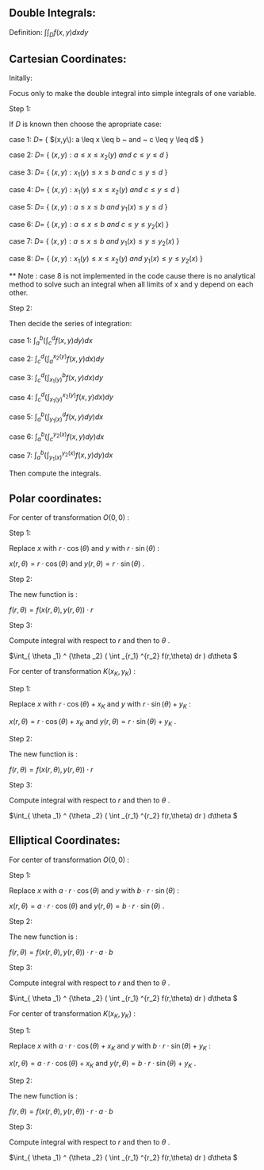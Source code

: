 Double Integrals:
-----------------
Definition: $\int \int _D f(x,y) dx dy$

Cartesian Coordinates:
----------------------

Initally:

Focus only to make the double integral into simple integrals of one variable.

Step 1:

If $D$ is known then choose the apropriate case:

case 1: $D=$ { $(x,y\): a \leq x \leq b ~ and ~ c \leq y \leq d$ }

case 2: $D=$ { $(x,y): a \leq x \leq x_2 (y) ~ and ~ c \leq y \leq d$ }

case 3: $D=$ { $(x,y): x_1 (y) \leq x \leq b ~ and ~ c \leq y \leq d$ }

case 4: $D=$ { $(x,y): x_1 (y) \leq x \leq x_2 (y) ~ and ~ c \leq y \leq d$ }

case 5: $D=$ { $(x,y): a \leq x \leq b ~ and ~ y_1 (x) \leq y \leq d$ }

case 6: $D=$ { $(x,y): a \leq x \leq b ~ and ~ c \leq y \leq y_2 (x)$ }

case 7: $D=$ { $(x,y): a \leq x \leq b ~ and ~ y_1 (x) \leq y \leq y_2 (x)$ }

case 8: $D=$ { $(x,y): x_1 (y) \leq x \leq x_2(y) ~ and ~ y_1 (x) \leq y \leq y_2 (x)$ } 

** Note : case 8 is not implemented in the code cause there is no analytical method to solve such an integral when all limits of x and y depend on each other.

Step 2:

Then decide the series of integration:

case 1: $\int_a ^b ( \int_c ^d f(x,y) dy ) dx$

case 2: $\int_c ^d ( \int_a ^{x_2 (y)} f(x,y) dx ) dy$

case 3: $\int_c ^d ( \int_{x_1 (y)} ^b f(x,y) dx ) dy$

case 4: $\int_c ^d ( \int_{x_1 (y)} ^{x_2 (y)} f(x,y) dx ) dy$

case 5: $\int_a ^b ( \int_{y_1 (x)} ^d f(x,y) dy ) dx$

case 6: $\int_a ^b ( \int_c ^{y_2 (x)} f(x,y) dy ) dx$

case 7: $\int_a ^b ( \int_{y_1 (x)} ^{y_2 (x)} f(x,y) dy ) dx$

Then compute the integrals.


Polar coordinates:
------------------

For center of transformation $O(0,0)$ :

Step 1:

Replace $x$ with $r \cdot \cos(\theta)$ and $y$ with $r \cdot \sin(\theta)$ :

$x(r,\theta) = r \cdot \cos(\theta)$ and $y(r,\theta) = r \cdot \sin(\theta)$ .

Step 2:

The new function is :

$f(r,\theta) = f( x(r,\theta) , y(r,\theta) ) \cdot r$

Step 3:

Compute integral with respect to $r$ and then to $\theta$ .

$\int_{ \theta _1} ^ {\theta _2} ( \int _{r_1} ^{r_2} f(r,\theta) dr ) d\theta $

For center of transformation $K(x_K,y_K)$ :

Step 1:

Replace $x$ with $r \cdot \cos(\theta) + x_K$ and $y$ with $r \cdot \sin(\theta) + y_K$ :

$x(r,\theta) = r \cdot \cos(\theta) + x_K$ and $y(r,\theta) = r \cdot \sin(\theta) + y_K$ .

Step 2:

The new function is :

$f(r,\theta) = f( x(r,\theta) , y(r,\theta) ) \cdot r$

Step 3:

Compute integral with respect to $r$ and then to $\theta$ .

$\int_{ \theta _1} ^ {\theta _2} ( \int _{r_1} ^{r_2} f(r,\theta) dr ) d\theta $

Elliptical Coordinates:
-----------------------

For center of transformation $O(0,0)$ :

Step 1:

Replace $x$ with $a \cdot r \cdot \cos(\theta)$ and $y$ with $b \cdot r \cdot \sin(\theta)$ :

$x(r,\theta) = a \cdot r \cdot \cos(\theta)$ and $y(r,\theta) = b \cdot r \cdot \sin(\theta)$ .

Step 2:

The new function is :

$f(r,\theta) = f( x(r,\theta) , y(r,\theta) ) \cdot r \cdot a \cdot b$

Step 3:

Compute integral with respect to $r$ and then to $\theta$ .

$\int_{ \theta _1} ^ {\theta _2} ( \int _{r_1} ^{r_2} f(r,\theta) dr ) d\theta $


For center of transformation $K(x_K,y_K)$ :

Step 1:

Replace $x$ with $a \cdot r \cdot \cos(\theta) + x_K$ and $y$ with $b \cdot r \cdot \sin(\theta) + y_K$ :

$x(r,\theta) = a \cdot r \cdot \cos(\theta) + x_K$ and $y(r,\theta) = b \cdot r \cdot \sin(\theta) + y_K$ .

Step 2:

The new function is :

$f(r,\theta) = f( x(r,\theta) , y(r,\theta) ) \cdot r \cdot a \cdot b$

Step 3:

Compute integral with respect to $r$ and then to $\theta$ .

$\int_{ \theta _1} ^ {\theta _2} ( \int _{r_1} ^{r_2} f(r,\theta) dr ) d\theta $



